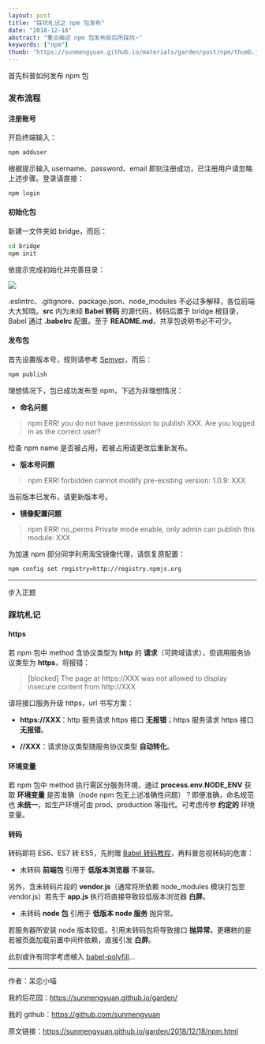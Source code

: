 ```yaml
---
layout: post
title: "踩坑札记之 npm 包发布"
date: "2018-12-18"
abstract: "重点阐述 npm 包发布前后所踩坑~"
keywords: ["npm"]
thumb: "https://sunmengyuan.github.io/materials/garden/post/npm/thumb.jpg"
---
```


首先科普如何发布 npm 包

### 发布流程

#### 注册账号

开启终端输入：

```bash
npm adduser
```

根据提示输入 username、password、email 即刻注册成功，已注册用户请忽略上述步骤。登录请直接：

```bash
npm login
```

#### 初始化包

新建一文件夹如 bridge，而后：

```bash
cd bridge
npm init
```

依提示完成初始化并完善目录：

![](https://sunmengyuan.github.io/materials/garden/post/npm/files.png)

.eslintrc、.gitignore、package.json、node_modules 不必过多解释，各位前端大大知晓。__src__ 内为未经 __Babel 转码__ 的源代码，转码后置于 bridge 根目录，Babel 通过 __.babelrc__ 配置。至于 __README.md__，共享包说明书必不可少。

#### 发布包

首先设置版本号，规则请参考 [Semver](https://semver.org/lang/zh-CN/)，而后：

```bash
npm publish
```

理想情况下，包已成功发布至 npm，下述为非理想情况：

+ __命名问题__

> npm ERR! you do not have permission to publish XXX. Are you logged in as the correct user?

检查 npm name 是否被占用，若被占用请更改后重新发布。

+ __版本号问题__

> npm ERR! forbidden cannot modify pre-existing version: 1.0.9: XXX

当前版本已发布，请更新版本号。

+ __镜像配置问题__

> npm ERR! no_perms Private mode enable, only admin can publish this module: XXX

为加速 npm 部分同学利用淘宝镜像代理，请恢复原配置：

```bash
npm config set registry=http://registry.npmjs.org
```

*****

步入正题

### 踩坑札记

#### https

若 npm 包中 method 含协议类型为 __http__ 的 __请求__（可跨域请求），但调用服务协议类型为 __https__，将报错：

> \[blocked\] The page at https://XXX was not allowed to display insecure content from http://XXX

请将接口服务升级 https，url 书写方案：

+ __https://XXX__：http 服务请求 https 接口 __无报错__；https 服务请求 https 接口 __无报错__。

+ __//XXX__：请求协议类型随服务协议类型 __自动转化__。

#### 环境变量

若 npm 包中 method 执行需区分服务环境，通过 __process.env.NODE_ENV__ 获取 __环境变量__ 是否准确（node npm 包无上述准确性问题）？即便准确，命名规范也 __未统一__，如生产环境可由 prod、production 等指代。可考虑传参 __约定的__ 环境变量。

#### 转码

转码即将 ES6、ES7 转 ES5，先附赠 [Babel 转码教程](http://es6.ruanyifeng.com/#docs/intro#Babel-%E8%BD%AC%E7%A0%81%E5%99%A8)，再科普忽视转码的危害：

+ 未转码 __前端包__ 引用于 __低版本浏览器__ 不兼容。

另外，含未转码片段的 __vendor.js__（通常将所依赖 node_modules 模块打包至 vendor.js）若先于 __app.js__ 执行将直接导致较低版本浏览器 __白屏__。

+ 未转码 __node 包__ 引用于 __低版本 node 服务__ 抛异常。

若服务器所安装 node 版本较低，引用未转码包将导致接口 __抛异常__。更糟糕的是若被页面加载前置中间件依赖，直接引发 __白屏__。

此刻或许有同学考虑植入 [babel-polyfill](https://www.npmjs.com/package/babel-polyfill)...

*****

作者：呆恋小喵

我的后花园：<https://sunmengyuan.github.io/garden/>

我的 github：<https://github.com/sunmengyuan>

原文链接：<https://sunmengyuan.github.io/garden/2018/12/18/npm.html>
